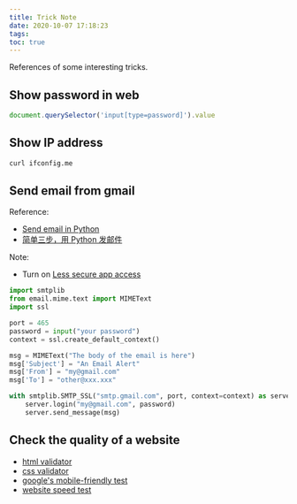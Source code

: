 ```yaml
---
title: Trick Note
date: 2020-10-07 17:18:23
tags:
toc: true
---
```


References of some interesting tricks.

## Show password in web

```javascript
document.querySelector('input[type=password]').value
```

## Show IP address

```bash
curl ifconfig.me
```

## Send email from gmail

Reference:

- [Send email in Python](https://julien.danjou.info/sending-emails-in-python-tutorial-code-examples/)
- [简单三步，用 Python 发邮件](https://zhuanlan.zhihu.com/p/24180606)

Note:

- Turn on [Less secure app access](https://myaccount.google.com/lesssecureapps)

```python
import smtplib
from email.mime.text import MIMEText
import ssl

port = 465
password = input("your password")
context = ssl.create_default_context()

msg = MIMEText("The body of the email is here")
msg['Subject'] = "An Email Alert"
msg['From'] = "my@gmail.com"
msg['To'] = "other@xxx.xxx"

with smtplib.SMTP_SSL("smtp.gmail.com", port, context=context) as server:
    server.login("my@gmail.com", password)
    server.send_message(msg)
```

## Check the quality of a website

- [html validator](https://validator.w3.org/)
- [css validator](https://jigsaw.w3.org/css-validator/)
- [google's mobile-friendly test](https://search.google.com/test/mobile-friendly)
- [website speed test](https://tools.pingdom.com/)
